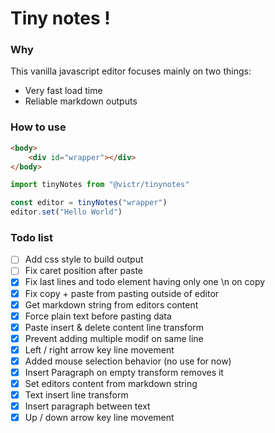 # Tiny notes !

### Why

This vanilla javascript editor focuses mainly on two things:

-   Very fast load time
-   Reliable markdown outputs

### How to use

```html
<body>
	<div id="wrapper"></div>
</body>
```

```js
import tinyNotes from "@victr/tinynotes"

const editor = tinyNotes("wrapper")
editor.set("Hello World")
```

### Todo list

-   [ ] Add css style to build output
-   [ ] Fix caret position after paste
-   [x] Fix last lines and todo element having only one \n on copy
-   [x] Fix copy + paste from pasting outside of editor
-   [x] Get markdown string from editors content
-   [x] Force plain text before pasting data
-   [x] Paste insert & delete content line transform
-   [x] Prevent adding multiple modif on same line
-   [x] Left / right arrow key line movement
-   [x] Added mouse selection behavior (no use for now)
-   [x] Insert Paragraph on empty transform removes it
-   [x] Set editors content from markdown string
-   [x] Text insert line transform
-   [x] Insert paragraph between text
-   [x] Up / down arrow key line movement
